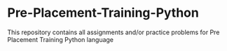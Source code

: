 # Pre-Placement-Training-Python
This repository contains all assignments and/or practice problems for Pre Placement Training Python language
